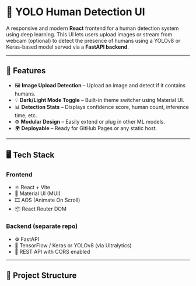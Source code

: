 # 🧠 YOLO Human Detection UI

A responsive and modern **React** frontend for a human detection system using deep learning. This UI lets users upload images or stream from webcam (optional) to detect the presence of humans using a YOLOv8 or Keras-based model served via a **FastAPI backend**.

---

## 🚀 Features

- 🖼️ **Image Upload Detection** – Upload an image and detect if it contains humans.
- 💡 **Dark/Light Mode Toggle** – Built-in theme switcher using Material UI.
- 📊 **Detection Stats** – Displays confidence score, human count, inference time, etc.
- ⚙️ **Modular Design** – Easily extend or plug in other ML models.
- 🌍 **Deployable** – Ready for GitHub Pages or any static host.

---

## 🖥️ Tech Stack

### Frontend
- ⚛️ React + Vite
- 🎨 Material UI (MUI)
- 🎞️ AOS (Animate On Scroll)
- 📦 React Router DOM

### Backend (separate repo)
- ⚙️ FastAPI
- 🧠 TensorFlow / Keras or YOLOv8 (via Ultralytics)
- 🔁 REST API with CORS enabled

---

## 📂 Project Structure

